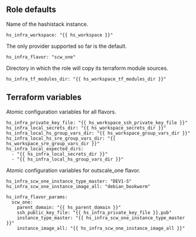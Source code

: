 ```{include} ../../../roles/infra/README.md
```

## Role defaults

Name of the hashistack instance.
```
hs_infra_workspace: "{{ hs_workspace }}"

```
The only provider supported so far is the default.
```
hs_infra_flavor: "scw_one"

```
Directory in which the role will copy its terraform module sources.
```
hs_infra_tf_modules_dir: "{{ hs_workspace_tf_modules_dir }}"

```
## Terraform variables

Atomic configuration variables for all flavors.
```
hs_infra_private_key_file: "{{ hs_workspace_ssh_private_key_file }}"
hs_infra_local_secrets_dir: "{{ hs_workspace_secrets_dir }}"
hs_infra_local_hs_group_vars_dir: "{{ hs_workspace_group_vars_dir }}"
hs_infra_local_hs_sre_group_vars_dir: "{{ hs_workspace_sre_group_vars_dir }}"
hs_infra_local_expected_dirs:
  - "{{ hs_infra_local_secrets_dir }}"
  - "{{ hs_infra_local_hs_group_vars_dir }}"

```
Atomic configuration variables for outscale_one flavor.
```
hs_infra_scw_one_instance_type_master: "DEV1-S"
hs_infra_scw_one_instance_image_all: "debian_bookworm"

hs_infra_flavor_params:
  scw_one:
    parent_domain: "{{ hs_parent_domain }}"
    ssh_public_key_file: "{{ hs_infra_private_key_file }}.pub"
    instance_type_master: "{{ hs_infra_scw_one_instance_type_master }}"
    instance_image_all: "{{ hs_infra_scw_one_instance_image_all }}"

